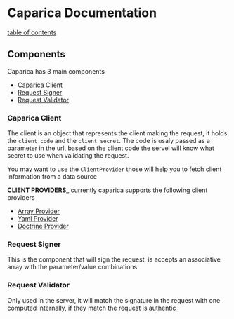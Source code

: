 # Caparica Documentation
[table of contents](../index.md)

## Components
Caparica has 3 main components

  * [Caparica Client](../api/Caparica-Client-BasicClient.md)
  * [Request Signer](../api/Caparica-Crypto-RequestSigner.md)
  * [Request Validator](../api/Caparica-Security-RequestValidator.md)

### Caparica Client
The client is an object that represents the client making the request, it holds the ```client code``` and the ```client secret```.
The code is usaly passed as a parameter in the url, based on the client code the servel will know what secret to use when validating the request.

You may want to use the ```ClientProvider``` those will help you to fetch client information from a data source

__CLIENT PROVIDERS___
currently caparica supports the following client providers
* [Array Provider](../api/Caparica-Client-Provider-ArrayClientProvider.md)
* [Yaml Provider](../api/Caparica-Client-Provider-YamlClientProvider.md)
* [Doctrine Provider](../api/Caparica-Client-Provider-DoctrineClientProvider.md)

### Request Signer
This is the component that will sign the request, is accepts an associative array with the parameter/value combinations

### Request Validator
Only used in the server, it will match the signature in the request with one computed internally, if they match the request is authentic
